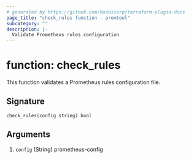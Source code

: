 ```yaml
---
# generated by https://github.com/hashicorp/terraform-plugin-docs
page_title: "check_rules function - promtool"
subcategory: ""
description: |-
  Validate Prometheus rules configuration
---
```


# function: check_rules

This function validates a Prometheus rules configuration file.



## Signature

<!-- signature generated by tfplugindocs -->
```text
check_rules(config string) bool
```

## Arguments

<!-- arguments generated by tfplugindocs -->
1. `config` (String) prometheus-config
